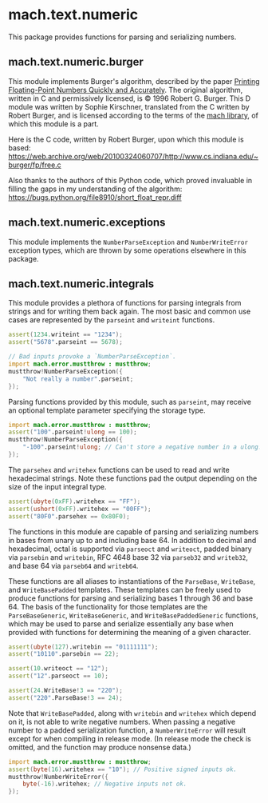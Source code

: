 # mach.text.numeric


This package provides functions for parsing and serializing numbers.


## mach.text.numeric.burger


This module implements Burger's algorithm, described by the paper
[Printing Floating-Point Numbers Quickly and Accurately](http://citeseerx.ist.psu.edu/viewdoc/download?doi=10.1.1.67.4438&rep=rep1&type=pdf).
The original algorithm, written in C and permissively licensed, is © 1996
Robert G. Burger.
This D module was written by Sophie Kirschner, translated from the C written by
Robert Burger, and is licensed according to the terms of the
[mach library](https://github.com/pineapplemachine/mach.d),
of which this module is a part.

Here is the C code, written by Robert Burger, upon which this module is based:
https://web.archive.org/web/20100324060707/http://www.cs.indiana.edu/~burger/fp/free.c

Also thanks to the authors of this Python code, which proved invaluable in
filling the gaps in my understanding of the algorithm:
https://bugs.python.org/file8910/short_float_repr.diff


## mach.text.numeric.exceptions


This module implements the `NumberParseException` and `NumberWriteError`
exception types, which are thrown by some operations elsewhere in this package.


## mach.text.numeric.integrals


This module provides a plethora of functions for parsing integrals from strings
and for writing them back again.
The most basic and common use cases are represented by the `parseint` and
`writeint` functions.

``` D
assert(1234.writeint == "1234");
assert("5678".parseint == 5678);
```

``` D
// Bad inputs provoke a `NumberParseException`.
import mach.error.mustthrow : mustthrow;
mustthrow!NumberParseException({
    "Not really a number".parseint;
});
```


Parsing functions provided by this module, such as `parseint`, may receive an
optional template parameter specifying the storage type.

``` D
import mach.error.mustthrow : mustthrow;
assert("100".parseint!ulong == 100);
mustthrow!NumberParseException({
    "-100".parseint!ulong; // Can't store a negative number in a ulong!
});
```


The `parsehex` and `writehex` functions can be used to read and write
hexadecimal strings.
Note these functions pad the output depending on the size of the input integral
type.

``` D
assert(ubyte(0xFF).writehex == "FF");
assert(ushort(0xFF).writehex == "00FF");
assert("80F0".parsehex == 0x80F0);
```


The functions in this module are capable of parsing and serializing numbers in
bases from unary up to and including base 64.
In addition to decimal and hexadecimal,
octal is supported via `parseoct` and `writeoct`,
padded binary via `parsebin` and `writebin`,
RFC 4648 base 32 via `parseb32` and `writeb32`,
and base 64 via `parseb64` and `writeb64`.

These functions are all aliases to instantiations of the `ParseBase`,
`WriteBase`, and `WriteBasePadded` templates.
These templates can be freely used to produce functions for parsing and
serializing bases 1 through 36 and base 64.
The basis of the functionality for those templates are the `ParseBaseGeneric`,
`WriteBaseGeneric`, and `WriteBasePaddedGeneric` functions, which may be used
to parse and serialize essentially any base when provided with functions for
determining the meaning of a given character.

``` D
assert(ubyte(127).writebin == "01111111");
assert("10110".parsebin == 22);
```

``` D
assert(10.writeoct == "12");
assert("12".parseoct == 10);
```

``` D
assert(24.WriteBase!3 == "220");
assert("220".ParseBase!3 == 24);
```


Note that `WriteBasePadded`, along with `writebin` and `writehex` which depend
on it, is not able to write negative numbers. When passing a negative number
to a padded serialization function, a `NumberWriteError` will result except
for when compiling in release mode. (In release mode the check is omitted, and
the function may produce nonsense data.)

``` D
import mach.error.mustthrow : mustthrow;
assert(byte(16).writehex == "10"); // Positive signed inputs ok.
mustthrow!NumberWriteError({
    byte(-16).writehex; // Negative inputs not ok.
});
```


